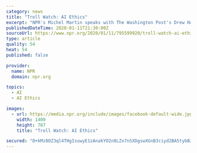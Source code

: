 ```yaml
---
category: news
title: "Troll Watch: AI Ethics"
excerpt: "NPR's Michel Martin speaks with The Washington Post's Drew Harwell about the ethical concerns posed by new AI technology."
publishedDateTime: 2020-01-11T21:30:00Z
sourceUrl: https://www.npr.org/2020/01/11/795599920/troll-watch-ai-ethics
type: article
quality: 54
heat: 54
published: false

provider:
  name: NPR
  domain: npr.org

topics:
  - AI
  - AI Ethics

images:
  - url: https://media.npr.org/include/images/facebook-default-wide.jpg?s=1400
    width: 1400
    height: 787
    title: "Troll Watch: AI Ethics"

secured: "D+kMz8OZ3ql4THgIsuwyE1zAnakYO2n0LZx7nSXDgswXGnB3ciyd2BA5tybBJ4/zMqXzDj68qaEGLVZ2/AotiyohqXox8HTh9DMiAZ3rN6gmKtdn4QJIJj1wCQfwcykqVGkmD4+zmhUv+b/G5f2ZnLWQMazFgWPJKLs9RLMSDUJC5gUM9AFmLbS4ejdOntTzRjUpL2hTz8YzFSrHFlZ7SoxYJeBAFT1dnl2T3+PVQsUJj54MtRJbpV5IL74g79uV8jNprRKQ2jFe8k3hKFivLe+7Z3xJgkthamqRMbG7zGg=;cVCYbG3znIYlrQOiw0VQ0Q=="
---
```


